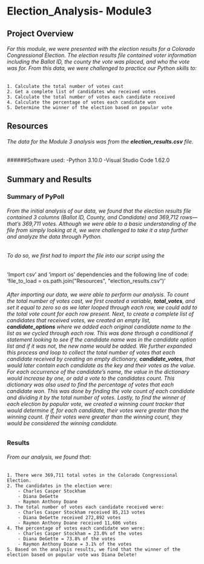 # Election_Analysis- Module3
## Project Overview 
###### For this module, we were presented with the election results for a Colorado Congressional Election. The election results file contained voter information including the Ballot ID, the county the vote was placed, and who the vote was for. From this data, we were challenged to practice our Python skills to:
	1. Calculate the total number of votes cast
	2. Get a complete list of candidates who received votes 
	3. Calculate the total number of votes each candidate received 
	4. Calculate the percentage of votes each candidate won 
	5. Determine the winner of the election based on popular vote

## Resources 
###### The data for the Module 3 analysis was from the **_election_results.csv_** file. 
######Software used: 
  -Python 3.10.0
  -Visual Studio Code 1.62.0

## Summary and Results
### Summary of PyPoll 
###### From the initial analysis of our data, we found that the election results file contained 3 columns (Ballot ID, County, and Candidate) and 369,712 rows— that’s 369,711 votes. Although we were able to a basic understanding of the file from simply looking at it, we were challenged to take it a step further and analyze the data through Python. 
###### To do so, we first had to import the file into our script using the 
  ‘Import csv’ and ‘import os’ dependencies and the following line of code:
  ‘file_to_load = os.path.join("Resources", "election_results.csv”)’

###### After importing our data, we were able to perform our analysis. To count the total number of votes cast, we first created a variable, **total_votes**, and set it equal to zero so as we later looped through each row, we could add to the total vote count for each row present. Next, to create a complete list of candidates that received votes, we created an empty list, **candidate_options** where we added each original candidate name to the list as we cycled through each row. This was done through a conditional if statement looking to see if the candidate name was in the candidate option list and if it was not, the new name would be added. We further expanded this process and loop to collect the total number of votes that each candidate received by creating an empty dictionary, **candidate_votes**, that would later contain each candidate as the key and their votes as the value. For each occurrence of the candidate’s name, the value in the dictionary would increase by one, or add a vote to the candidates count. This dictionary was also used to find the percentage of votes that each candidate won. This was done by finding the vote count of each candidate and dividing it by the total number of votes. Lastly, to find the winner of each election by popular vote, we created a winning count tracker that would determine if, for each candidate, their votes were greater than the winning count. If their votes were greater than the winning count, they would be considered the winning candidate. 

### Results 
###### From our analysis, we found that:
	1. There were 369,711 total votes in the Colorado Congressional Election.
	2. The candidates in the election were:
		- Charles Casper Stockham
		- Diana DeGette
		- Raymon Anthony Doane
	3. The total number of votes each candidate received were:
		- Charles Casper Stockham received 85,213 votes
		- Diana DeGette received 272,892 votes
		- Raymon Anthony Doane received 11,606 votes 
	4. The percentage of votes each candidate won were:
		- Charles Casper Stockham = 23.0% of the votes
		- Diana DeGette = 73.8% of the votes
		- Raymon Anthony Doane = 3.1% of the votes
	5. Based on the analysis results, we find that the winner of the election based on popular vote was Diana Delete! 
